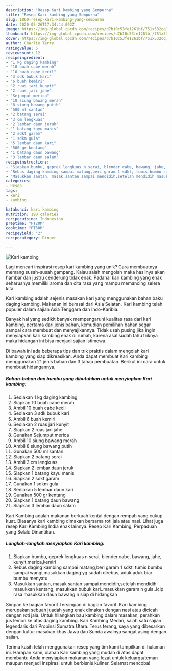 ```yaml
---
description: "Resep Kari kambing yang Sempurna"
title: "Resep Kari kambing yang Sempurna"
slug: 1860-resep-kari-kambing-yang-sempurna
date: 2020-05-26T17:34:44.092Z
image: https://img-global.cpcdn.com/recipes/d7b10c53fe1261bf/751x532cq70/kari-kambing-foto-resep-utama.jpg
thumbnail: https://img-global.cpcdn.com/recipes/d7b10c53fe1261bf/751x532cq70/kari-kambing-foto-resep-utama.jpg
cover: https://img-global.cpcdn.com/recipes/d7b10c53fe1261bf/751x532cq70/kari-kambing-foto-resep-utama.jpg
author: Charlie Terry
ratingvalue: 5
reviewcount: 12
recipeingredient:
- "1 kg daging kambing"
- "10 buah cabe merah"
- "10 buah cabe kecil"
- "3 sdk bubuk kari"
- "6 buah kemiri"
- "2 ruas jari kunyit"
- "2 ruas jari jahe"
- "Sejumput merica"
- "10 siung bawang merah"
- "8 siung bawang putih"
- "500 ml santan"
- "2 batang serai"
- "3 cm lengkuas"
- "2 lembar daun jeruk"
- "1 batang kayu manis"
- "2 sdkt garam"
- "1 sdkm gula"
- "5 lembar daun kari"
- "500 gr kentang"
- "1 batang daun bawang"
- "3 lembar daun salam"
recipeinstructions:
- "Siapkan bumbu, geprek lengkuas n serai, blender cabe, bawang, jahe, kunyit,merica,kemiri"
- "Rebus daging kambing sampai matang,beri garam 1 sdkt, tumis bumbu sampai wangi,masukkan daging yg sudah direbus, aduk aduk biar bumbu menyatu"
- "Masukkan santan, masak santan sampai mendidih,setelah mendidih masukkan kentang, masukkan bubuk kari..masukkan garam n gula..icip rasa masukkan daun bawang n siap di hidangkan"
categories:
- Resep
tags:
- kari
- kambing

katakunci: kari kambing 
nutrition: 190 calories
recipecuisine: Indonesian
preptime: "PT20M"
cooktime: "PT30M"
recipeyield: "2"
recipecategory: Dinner

---
```



![Kari kambing](https://img-global.cpcdn.com/recipes/d7b10c53fe1261bf/751x532cq70/kari-kambing-foto-resep-utama.jpg)

Lagi mencari inspirasi resep kari kambing yang unik? Cara membuatnya memang susah-susah gampang. Kalau salah mengolah maka hasilnya akan hambar dan justru cenderung tidak enak. Padahal kari kambing yang enak seharusnya memiliki aroma dan cita rasa yang mampu memancing selera kita.

Kari kambing adalah sejenis masakan kari yang menggunakan bahan baku daging kambing. Makanan ini berasal dari Asia Selatan. Kari kambing telah populer dalam sajian Asia Tenggara dan Indo-Karibia.

Banyak hal yang sedikit banyak mempengaruhi kualitas rasa dari kari kambing, pertama dari jenis bahan, kemudian pemilihan bahan segar sampai cara membuat dan menyajikannya. Tidak usah pusing jika ingin menyiapkan kari kambing enak di rumah, karena asal sudah tahu triknya maka hidangan ini bisa menjadi sajian istimewa.


Di bawah ini ada beberapa tips dan trik praktis dalam mengolah kari kambing yang siap dikreasikan. Anda dapat membuat Kari kambing menggunakan 21 jenis bahan dan 3 tahap pembuatan. Berikut ini cara untuk membuat hidangannya.

<!--inarticleads1-->

##### Bahan-bahan dan bumbu yang dibutuhkan untuk menyiapkan Kari kambing:

1. Sediakan 1 kg daging kambing
1. Siapkan 10 buah cabe merah
1. Ambil 10 buah cabe kecil
1. Sediakan 3 sdk bubuk kari
1. Ambil 6 buah kemiri
1. Sediakan 2 ruas jari kunyit
1. Siapkan 2 ruas jari jahe
1. Gunakan Sejumput merica
1. Ambil 10 siung bawang merah
1. Ambil 8 siung bawang putih
1. Gunakan 500 ml santan
1. Siapkan 2 batang serai
1. Ambil 3 cm lengkuas
1. Siapkan 2 lembar daun jeruk
1. Siapkan 1 batang kayu manis
1. Siapkan 2 sdkt garam
1. Gunakan 1 sdkm gula
1. Sediakan 5 lembar daun kari
1. Gunakan 500 gr kentang
1. Siapkan 1 batang daun bawang
1. Siapkan 3 lembar daun salam


Kari Kambing adalah makanan berkuah kental dengan rempah yang cukup kuat. Biasanya kari kambing dimakan bersama roti jala atau nasi. Lihat juga resep Kari Kambing India enak lainnya. Resep Kari Kambing, Perpaduan yang Selalu Dinantikan. 

<!--inarticleads2-->

##### Langkah-langkah menyiapkan Kari kambing:

1. Siapkan bumbu, geprek lengkuas n serai, blender cabe, bawang, jahe, kunyit,merica,kemiri
1. Rebus daging kambing sampai matang,beri garam 1 sdkt, tumis bumbu sampai wangi,masukkan daging yg sudah direbus, aduk aduk biar bumbu menyatu
1. Masukkan santan, masak santan sampai mendidih,setelah mendidih masukkan kentang, masukkan bubuk kari..masukkan garam n gula..icip rasa masukkan daun bawang n siap di hidangkan


Simpan ke bagian favorit Tersimpan di bagian favorit. Kari kambing merupakan sebuah juadah yang enak dimakan dengan nasi atau dicicah dengan roti jala. Untuk hilangkan bau kambing dalam masakan, perahkan jus lemon ke atas daging kambing. Kari Kambing Medan, salah satu sajian legendaris dari Propinsi Sumatra Utara. Terus terang, saya yang dibesarkan dengan kultur masakan khas Jawa dan Sunda awalnya sangat asing dengan sajian. 

Terima kasih telah menggunakan resep yang tim kami tampilkan di halaman ini. Harapan kami, olahan Kari kambing yang mudah di atas dapat membantu Anda menyiapkan makanan yang lezat untuk keluarga/teman maupun menjadi inspirasi untuk berbisnis kuliner. Selamat mencoba!
